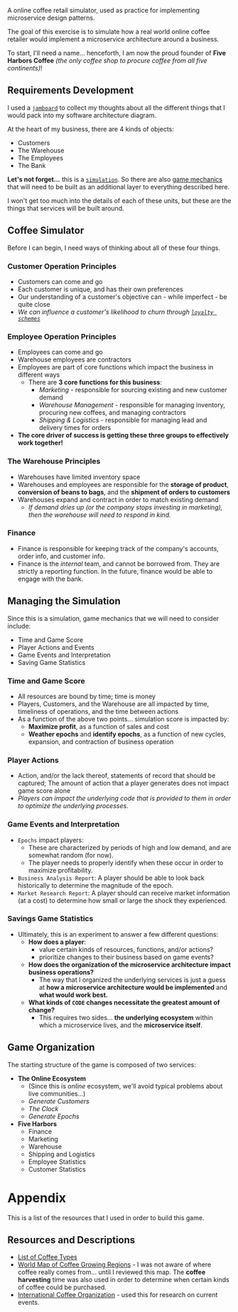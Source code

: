 A online coffee retail simulator, used as practice for implementing microservice design patterns.

The goal of this exercise is to simulate how a real world online coffee retailer would implement a microservice architecture around a business.

To start, I'll need a name... henceforth, I am now the proud founder of **Five Harbors Coffee** _(the only coffee shop to procure coffee from all five continents)_!

## Requirements Development

I used a [`jamboard`](https://jamboard.google.com/d/1W54ugN3LCla95JbbANnSdRGNUEQuQWeBiFgux5uCTC4/viewer) to collect my thoughts about all the different things that I would pack into my software architecture diagram.

At the heart of my business, there are 4 kinds of objects:
 - Customers
 - The Warehouse
 - The Employees
 - The Bank

**Let's not forget...** this is a [`simulation`](https://en.m.wikipedia.org/wiki/Simulation). So there are also [game mechanics](https://en.m.wikipedia.org/wiki/Game_mechanics) that will need to be built as an additional layer to everything described here.

I won't get too much into the details of each of these units, but these are the things that services will be built around.

## Coffee Simulator

Before I can begin, I need ways of thinking about all of these four things.

### Customer Operation Principles

 - Customers can come and go
 - Each customer is unique, and has their own preferences
 - Our understanding of a customer's objective can - while imperfect - be quite close
 - _We can influence a customer's likelihood to churn through [`loyalty schemes`](https://en.wikipedia.org/wiki/Loyalty_program_)_

### Employee Operation Principles

 - Employees can come and go
 - Warehouse employees are contractors
 - Employees are part of core functions which impact the business in different ways
    - There are **3 core functions for this business**:
        - _Marketing_ - responsible for sourcing existing and new customer demand
        - _Warehouse Management_ - responsible for managing inventory, procuring new coffees, and managing contractors
        - _Shipping & Logistics_ - responsible for managing lead and delivery times for orders
 - **The core driver of success is getting these three groups to effectively work together!**

### The Warehouse Principles

 - Warehouses have limited inventory space
 - Warehouses and employees are responsible for the **storage of product**, **conversion of beans to bags**, and the **shipment of orders to customers**
 - Warehouses expand and contract in order to match existing demand
    - _If demand dries up (or the company stops investing in marketing), then the warehouse will need to respond in kind._

### Finance

 - Finance is responsible for keeping track of the company's accounts, order info, and customer info.
 - Finance is the _internal_ team, and cannot be borrowed from. They are strictly a reporting function. In the future, finance would be able to engage with the bank.

## Managing the Simulation

Since this is a simulation, game mechanics that we will need to consider include:

 - Time and Game Score
 - Player Actions and Events
 - Game Events and Interpretation
 - Saving Game Statistics

### Time and Game Score

 - All resources are bound by time; time is money
 - Players, Customers, and the Warehouse are all impacted by time, timeliness of operations, and the time between actions
 - As a function of the above two points... simulation score is impacted by:
    - **Maximize profit**, as a function of sales and cost
    - **Weather epochs** and **identify epochs**, as a function of new cycles, expansion, and contraction of business operation

### Player Actions

 - Action, and/or the lack thereof, statements of record that should be captured; The amount of action that a player generates does not impact game score alone
 - _Players can impact the underlying code that is provided to them in order to optimize the underlying processes._

### Game Events and Interpretation

 - `Epochs` impact players:
    - These are characterized by periods of high and low demand, and are somewhat random (for now).
    - The player needs to properly identify when these occur in order to maximize profitability.
 - `Business Analysis Report`: A player should be able to look back historically to determine the magnitude of the epoch.
 - `Market Research Report`: A player should can receive market information (at a cost) to determine how small or large the shock they experienced.

### Savings Game Statistics

 - Ultimately, this is an experiment to answer a few different questions:
    - **How does a player**:
        - value certain kinds of resources, functions, and/or actions?
        - prioritize changes to their business based on game events?
    - **How does the organization of the microservice architecture impact business operations?**
        - The way that I organized the underlying services is just a guess at **how a microservice architecture would be implemented** and **what would work best.**
    - **What kinds of `CODE` changes necessitate the greatest amount of change?**
        - This requires two sides... **the underlying ecosystem** within which a microservice lives, and the **microservice itself**.

## Game Organization

The starting structure of the game is composed of two services:

 - **The Online Ecosystem**
    - (Since this is _online_ ecosystem, we'll avoid typical problems about live communities...)
    - _Generate Customers_
    - _The Clock_
    - _Generate Epochs_
 - **Five Harbors**
    - Finance
    - Marketing
    - Warehouse
    - Shipping and Logistics
    - Employee Statistics
    - Customer Statistics


# Appendix

This is a list of the resources that I used in order to build this game.

## Resources and Descriptions

 - [List of Coffee Types](https://www.clarioncafe.com/coffee-bean-types/)
 - [World Map of Coffee Growing Regions](http://www.coffeeresearch.org/coffee/originsmap.htm) - I was not aware of where coffee really comes from... until I reviewed this map. The **coffee harvesting** time was also used in order to determine when certain kinds of coffee could be purchased.
 - [International Coffee Organization](http://www.ico.org/) - used this for research on current events.
